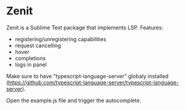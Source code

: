 # Zenit

Zenit is a Sublime Text package that implements LSP.
Features:
- registering/unregistering capabilities
- request cancelling
- hover
- completions
- logs in panel

Make sure to have "typescript-language-server" globaly installed (https://github.com/typescript-language-server/typescript-language-server).

Open the example.js file and trigger the autocomplete.
